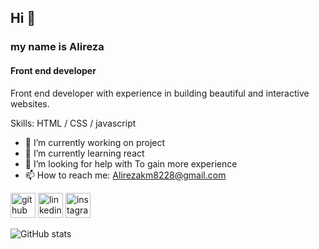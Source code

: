 ## Hi 👋

### my name is Alireza 
####  Front end developer
Front end developer with experience in building beautiful and interactive websites.

Skills:    HTML / CSS / javascript

- 🔭 I’m currently working on project 
- 🌱 I’m currently learning react 
- 🤔 I’m looking for help with To gain more experience 
- 📫 How to reach me: Alirezakm8228@gmail.com 



[<img src='https://cdn.jsdelivr.net/npm/simple-icons@3.0.1/icons/github.svg' alt='github' height='40'>](https://github.com/Alirezakm82)  [<img src='https://cdn.jsdelivr.net/npm/simple-icons@3.0.1/icons/linkedin.svg' alt='linkedin' height='40'>](https://www.linkedin.com/in/alireza-karimi/)  [<img src='https://cdn.jsdelivr.net/npm/simple-icons@3.0.1/icons/instagram.svg' alt='instagram' height='40'>](https://www.instagram.com/_.alirezakm/)  

![GitHub stats](https://github-readme-stats.vercel.app/api?username=Alirezakm82&show_icons=true)  


